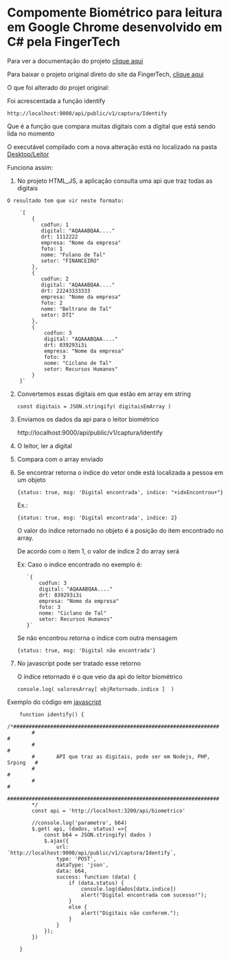 # Compomente Biométrico para leitura em Google Chrome desenvolvido em C# pela FingerTech

Para ver a documentação do projeto [clique aqui](http://fingertech.com.br/download/Nitgen/FingertecWeb/Manuais_Instalacao/Guia_FingertechWeb_Projetos.pdf)

Para baixar o projeto original direto do site da FingerTech, [clique aqui](https://bit.ly/2CZ8CRH)

O que foi alterado do projet original:

Foi acrescentada a função identify 
    
    http://localhost:9000/api/public/v1/captura/Identify

Que é a função que compara muitas digitais com a digital que está sendo lida no momento

O executável compilado com a nova alteração está no localizado na pasta [Desktop/Leitor](https://github.com/cbcarlos07/componenteBiometrico/tree/master/Desktop/Leitor/Release)

Funciona assim:

  1. No projeto HTML_JS, a aplicação consulta uma api que traz todas as digitais

    O resultado tem que vir neste formato:

        `[
            {
               codfun: 1
               digital: "AQAAABQAA...."
               drt: 1112222
               empresa: "Nome da empresa"
               foto: 1
               nome: "Fulano de Tal"
               setor: "FINANCEIRO"
            },
            {
               codfun: 2
               digital: "AQAAABQAA...."
               drt: 22243333333
               empresa: "Nome da empresa"
               foto: 2
               nome: "Beltrano de Tal"
               setor: DTI"
            },
            {
                codfun: 3
                digital: "AQAAABQAA...."
                drt: 039293i3i
                empresa: "Nome da empresa"
                foto: 3
                nome: "Ciclano de Tal"
                setor: Recursos Humanos"
            }     
        ]`

  2. Convertemos essas digitais em que estão em array em string
    
        
        `const digitais = JSON.stringify( digitaisEmArray )`

  3. Enviamos os dados da api para o leitor biométrico

        http://localhost:9000/api/public/v1/captura/Identify

  4. O leitor, ler a digital

  5. Compara com o array enviado

  6. Se encontrar retorna o índice do vetor onde está localizada a pessoa em um objeto 

        `{status: true, msg: 'Digital encontrada', indice: "+idxEncontrou+"}`

        Ex.:

        `{status: true, msg: 'Digital encontrada', indice: 2}`

        O valor do índice retornado no objeto é a posição do item encontrado no array.

        De acordo com o item 1, o valor de índice 2 do array será

        Ex: Caso o indice encontrado no exemplo é:

            `{
                codfun: 3
                digital: "AQAAABQAA...."
                drt: 039293i3i
                empresa: "Nome da empresa"
                foto: 3
                nome: "Ciclano de Tal"
                setor: Recursos Humanos"
            }`



     Se não encontrou retorna o índice com outra mensagem

        `{status: true, msg: 'Digital não encontrada'}`

  7. No javascript pode ser tratado esse retorno
    
        O índice retornado é o que veio da api do leitor biométrico

        `console.log( valoresArray[ objRetornado.indice ]  )`     



   Exemplo do código em [javascript](https://github.com/cbcarlos07/componenteBiometrico/blob/master/WEB/HTML_JS/js/fingertechweb.js)

        function identify() {
            /*###################################################################
            #                                                                   #
            #                                                                   #
            #       API que traz as digitais, pode ser em Nodejs, PHP, Srping   #
            #                                                                   #
            #                                                                   #
            #####################################################################
            */
            const api = 'http://localhost:3200/api/biometrico'	
            
            //console.log('parametro', b64)
            $.get( api, (dados, status) =>{
                const b64 = JSON.stringify( dados ) 
                $.ajax({
                    url: `http://localhost:9000/api/public/v1/captura/Identify`,
                    type: 'POST',
                    dataType: 'json',
                    data: b64,
                    success: function (data) {
                        if (data.status) {
                            console.log(dados[data.indice])
                            alert("Digital encontrada com sucesso!");
                        }
                        else {
                            alert("Digitais não conferem.");
                        }
                    }
                });
            })         

        }